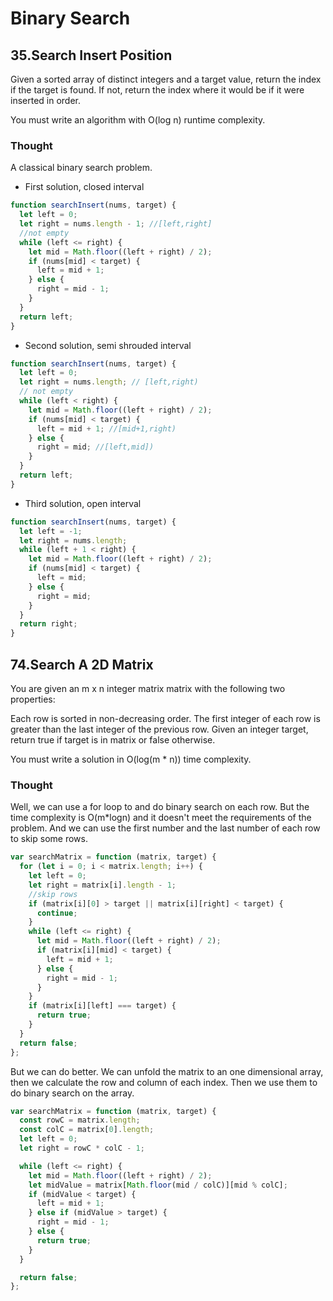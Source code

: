 # Binary Search

## 35.Search Insert Position

Given a sorted array of distinct integers and a target value, return the index if the target is found. If not, return the index where it would be if it were inserted in order.

You must write an algorithm with O(log n) runtime complexity.

### Thought

A classical binary search problem.

- First solution, closed interval

```javascript
function searchInsert(nums, target) {
  let left = 0;
  let right = nums.length - 1; //[left,right]
  //not empty
  while (left <= right) {
    let mid = Math.floor((left + right) / 2);
    if (nums[mid] < target) {
      left = mid + 1;
    } else {
      right = mid - 1;
    }
  }
  return left;
}
```

- Second solution, semi shrouded interval

```javascript
function searchInsert(nums, target) {
  let left = 0;
  let right = nums.length; // [left,right)
  // not empty
  while (left < right) {
    let mid = Math.floor((left + right) / 2);
    if (nums[mid] < target) {
      left = mid + 1; //[mid+1,right)
    } else {
      right = mid; //[left,mid])
    }
  }
  return left;
}
```

- Third solution, open interval

```javascript
function searchInsert(nums, target) {
  let left = -1;
  let right = nums.length;
  while (left + 1 < right) {
    let mid = Math.floor((left + right) / 2);
    if (nums[mid] < target) {
      left = mid;
    } else {
      right = mid;
    }
  }
  return right;
}
```

## 74.Search A 2D Matrix

You are given an m x n integer matrix matrix with the following two properties:

Each row is sorted in non-decreasing order.
The first integer of each row is greater than the last integer of the previous row.
Given an integer target, return true if target is in matrix or false otherwise.

You must write a solution in O(log(m \* n)) time complexity.

### Thought

Well, we can use a for loop to and do binary search on each row. But the time complexity is O(m\*logn) and it doesn't meet the requirements of the problem. And we can use the first number and the last number of each row to skip some rows.

```javascript
var searchMatrix = function (matrix, target) {
  for (let i = 0; i < matrix.length; i++) {
    let left = 0;
    let right = matrix[i].length - 1;
    //skip rows
    if (matrix[i][0] > target || matrix[i][right] < target) {
      continue;
    }
    while (left <= right) {
      let mid = Math.floor((left + right) / 2);
      if (matrix[i][mid] < target) {
        left = mid + 1;
      } else {
        right = mid - 1;
      }
    }
    if (matrix[i][left] === target) {
      return true;
    }
  }
  return false;
};
```

But we can do better. We can unfold the matrix to an one dimensional array, then we calculate the row and column of each index. Then we use them to do binary search on the array.

```javascript
var searchMatrix = function (matrix, target) {
  const rowC = matrix.length;
  const colC = matrix[0].length;
  let left = 0;
  let right = rowC * colC - 1;

  while (left <= right) {
    let mid = Math.floor((left + right) / 2);
    let midValue = matrix[Math.floor(mid / colC)][mid % colC];
    if (midValue < target) {
      left = mid + 1;
    } else if (midValue > target) {
      right = mid - 1;
    } else {
      return true;
    }
  }

  return false;
};
```
